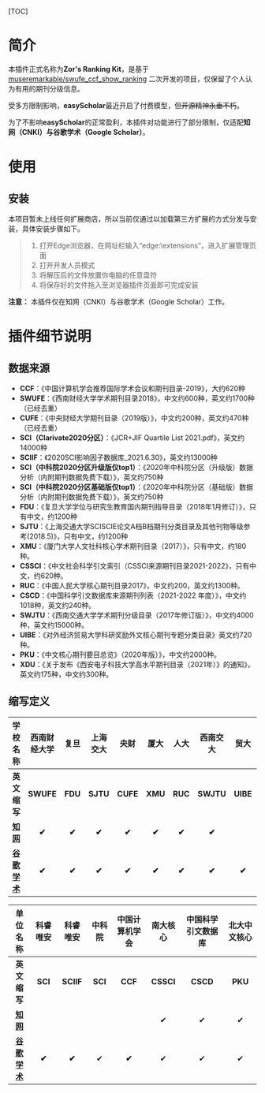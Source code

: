 [TOC]


# 简介

本插件正式名称为**Zor's Ranking Kit**，是基于 [museremarkable/swufe_ccf_show_ranking](https://github.com/museremarkable/swufe_ccf_show_ranking) 二次开发的项目，仅保留了个人认为有用的期刊分级信息。

受多方限制影响，**easyScholar**最近开启了付费模型，但~~开源精神永垂不朽~~。

为了不影响**easyScholar**的正常盈利，本插件对功能进行了部分限制，仅适配**知网（CNKI）**与**谷歌学术（Google Scholar）**。


# 使用

## 安装

本项目暂未上线任何扩展商店，所以当前仅通过以加载第三方扩展的方式分发与安装，具体安装步骤如下。

> 1. 打开Edge浏览器，在网址栏输入“edge:\\extensions”，进入扩展管理页面
> 2. 打开开发人员模式
> 3. 将解压后的文件放置你电脑的任意盘符
> 4. 将保存好的文件拖入至浏览器插件页面即可完成安装

**注意：** 本插件仅在知网（CNKI）与谷歌学术（Google Scholar）工作。


# 插件细节说明

## 数据来源

- **CCF**：《中国计算机学会推荐国际学术会议和期刊目录-2019》，大约620种
- **SWUFE**：《西南财经大学学术期刊目录2018》，中文约600种，英文约1700种（已经去重）
- **CUFE**：《中央财经大学期刊目录（2019版）》，中文约200种，英文约470种（已经去重）
- **SCI（Clarivate2020分区）**：《JCR+JIF Quartile List 2021.pdf》，英文约14000种
- **SCIIF**：《2020SCI影响因子数据库_2021.6.30》，英文约13000种
- **SCI（中科院2020分区升级版仅top1）**：《2020年中科院分区（升级版）数据分析（内附期刊数据免费下载）》，英文约750种
- **SCI（中科院2020分区基础版仅top1）**：《2020年中科院分区（基础版）数据分析（内附期刊数据免费下载）》，英文约750种
- **FDU**：《复旦大学学位与研究生教育国内期刊指导目录（2018年1月修订）》，只有中文，约1200种
- **SJTU**：《上海交通大学SCISCIE论文A档B档期刊分类目录及其他刊物等级参考(2018.5)》，只有中文，约1200种
- **XMU**：《厦门大学人文社科核心学术期刊目录（2017）》，只有中文，约180种。
- **CSSCI**：《中文社会科学引文索引（CSSCI来源期刊目录2021-2022》，只有中文，约620种。
- **RUC**：《中国人民大学核心期刊目录2017》，中文约200，英文约1300种。
- **CSCD**：《中国科学引文数据库来源期刊列表（2021-2022 年度）》，中文约1018种，英文约240种。
- **SWJTU**：《西南交通大学学术期刊分级目录（2017年修订版）》，中文约4000种，英文约15000种。
- **UIBE**：《对外经济贸易大学科研奖励外文核心期刊专题分类目录》英文约720种。
- **PKU**：《中文核心期刊要目总览》（2020年版）》，中文约2000种。
- **XDU**：《关于发布《西安电子科技大学高水平期刊目录（2021年）》的通知》，英文约175种，中文约300种。

## 缩写定义

|                        学校名称                         | 西南财经大学 |  复旦   | 上海交大 |   央财   | **厦大** |  人大   | 西南交大  |   贸大   | 西军电  |
| :-----------------------------------------------------: | :----------: | :-----: | :------: | :------: | :------: | :-----: | :-------: | :------: | :-----: |
|                      **英文缩写**                       |  **SWUFE**   | **FDU** | **SJTU** | **CUFE** | **XMU**  | **RUC** | **SWJTU** | **UIBE** | **XDU** |
|            **[知网](https://www.cnki.net/)**            |    **✔**     |  **✔**  |  **✔**   |  **✔**   |  **✔**   |  **✔**  |   **✔**   |          |    ✔    |
| **[谷歌学术](https://scholar.google.com.hk/?hl=zh-CN)** |    **✔**     |  **✔**  |  **✔**   |  **✔**   |  **✔**   |  **✔**  |   **✔**   |  **✔**   |    ✔    |


|                        单位名称                         | 科睿唯安 | 科睿唯安  | 中科院  | 中国计算机学会 | 南大核心  | 中国科学引文数据库 | 北大中文核心 |
| :-----------------------------------------------------: | :------: | :-------: | :-----: | :------------: | :-------: | :----------------: | :----------: |
|                      **英文缩写**                       | **SCI**  | **SCIIF** | **SCI** |    **CCF**     | **CSSCI** |      **CSCD**      |   **PKU**    |
|            [**知网**](https://www.cnki.net/)            |          |           |         |                |     ✔     |         ✔          |      ✔       |
| **[谷歌学术](https://scholar.google.com.hk/?hl=zh-CN)** |  **✔**   |   **✔**   |    ✔    |     **✔**      |     ✔     |         ✔          |      ✔       |



